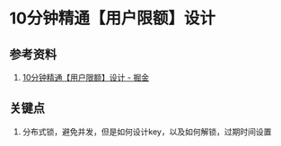 # 10分钟精通【用户限额】设计

## 参考资料

1. [10分钟精通【用户限额】设计 - 掘金](https://juejin.cn/post/7279429009795661887)

## 关键点

1. 分布式锁，避免并发，但是如何设计key，以及如何解锁，过期时间设置